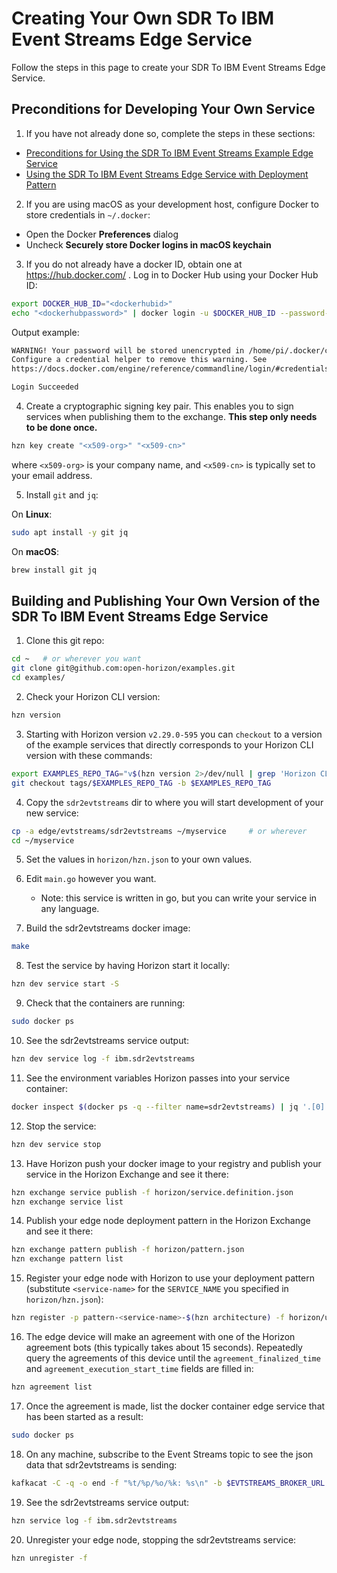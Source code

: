 # Creating Your Own SDR To IBM Event Streams Edge Service

Follow the steps in this page to create your SDR To IBM Event Streams Edge Service.

## Preconditions for Developing Your Own Service

1. If you have not already done so, complete the steps in these sections:

  - [Preconditions for Using the SDR To IBM Event Streams Example Edge Service](README.md#preconditions)
  - [Using the SDR To IBM Event Streams Edge Service with Deployment Pattern](README.md#using-sdr2evtstreams-pattern)

2. If you are using macOS as your development host, configure Docker to store credentials in `~/.docker`:

  - Open the Docker **Preferences** dialog
  - Uncheck **Securely store Docker logins in macOS keychain**

3. If you do not already have a docker ID, obtain one at https://hub.docker.com/ . Log in to Docker Hub using your Docker Hub ID:

  ```bash
  export DOCKER_HUB_ID="<dockerhubid>"
  echo "<dockerhubpassword>" | docker login -u $DOCKER_HUB_ID --password-stdin
  ```

  Output example:

  ```bash
  WARNING! Your password will be stored unencrypted in /home/pi/.docker/config.json.
  Configure a credential helper to remove this warning. See
  https://docs.docker.com/engine/reference/commandline/login/#credentials-store

  Login Succeeded
  ```

4. Create a cryptographic signing key pair. This enables you to sign services when publishing them to the exchange. **This step only needs to be done once.**

  ```bash
  hzn key create "<x509-org>" "<x509-cn>"
  ```

  where `<x509-org>` is your company name, and `<x509-cn>` is typically set to your email address.

5. Install `git` and `jq`:

  On **Linux**:

  ```bash
  sudo apt install -y git jq
  ```

  On **macOS**:

  ```bash
  brew install git jq
  ```


## <a id=building-your-own-sdr2evtstreams-pattern></a> Building and Publishing Your Own Version of the SDR To IBM Event Streams Edge Service

1. Clone this git repo:
```bash
cd ~   # or wherever you want
git clone git@github.com:open-horizon/examples.git
cd examples/
```

2. Check your Horizon CLI version:

```bash
hzn version
```

3. Starting with Horizon version `v2.29.0-595` you can `checkout` to a version of the example services that directly corresponds to your Horizon CLI version with these commands: 

```bash
export EXAMPLES_REPO_TAG="v$(hzn version 2>/dev/null | grep 'Horizon CLI' | awk '{print $4}')"
git checkout tags/$EXAMPLES_REPO_TAG -b $EXAMPLES_REPO_TAG
```

4. Copy the `sdr2evtstreams` dir to where you will start development of your new service:
```bash
cp -a edge/evtstreams/sdr2evtstreams ~/myservice     # or wherever
cd ~/myservice
```

5. Set the values in `horizon/hzn.json` to your own values.

6. Edit `main.go` however you want.
    - Note: this service is written in go, but you can write your service in any language.

7. Build the sdr2evtstreams docker image:
```bash
make
```

8. Test the service by having Horizon start it locally:
```bash
hzn dev service start -S
```

9. Check that the containers are running:
```bash
sudo docker ps
```

10. See the sdr2evtstreams service output:
```bash
hzn dev service log -f ibm.sdr2evtstreams
```

11. See the environment variables Horizon passes into your service container:
```bash
docker inspect $(docker ps -q --filter name=sdr2evtstreams) | jq '.[0].Config.Env'
```

12. Stop the service:
```bash
hzn dev service stop
```

13. Have Horizon push your docker image to your registry and publish your service in the Horizon Exchange and see it there:
```bash
hzn exchange service publish -f horizon/service.definition.json
hzn exchange service list
```

14. Publish your edge node deployment pattern in the Horizon Exchange and see it there:
```bash
hzn exchange pattern publish -f horizon/pattern.json
hzn exchange pattern list
```

15. Register your edge node with Horizon to use your deployment pattern (substitute `<service-name>` for the `SERVICE_NAME` you specified in `horizon/hzn.json`):
```bash
hzn register -p pattern-<service-name>-$(hzn architecture) -f horizon/userinput.json
```

16. The edge device will make an agreement with one of the Horizon agreement bots (this typically takes about 15 seconds). Repeatedly query the agreements of this device until the `agreement_finalized_time` and `agreement_execution_start_time` fields are filled in:
```bash
hzn agreement list
```

17. Once the agreement is made, list the docker container edge service that has been started as a result:
```bash
sudo docker ps
```

18. On any machine, subscribe to the Event Streams topic to see the json data that sdr2evtstreams is sending:
```bash
kafkacat -C -q -o end -f "%t/%p/%o/%k: %s\n" -b $EVTSTREAMS_BROKER_URL -X api.version.request=true -X security.protocol=sasl_ssl -X sasl.mechanisms=PLAIN -X sasl.username=token -X sasl.password=$EVTSTREAMS_API_KEY -t $EVTSTREAMS_TOPIC
```

19. See the sdr2evtstreams service output:
```bash
hzn service log -f ibm.sdr2evtstreams
```

20. Unregister your edge node, stopping the sdr2evtstreams service:
```bash
hzn unregister -f
```
